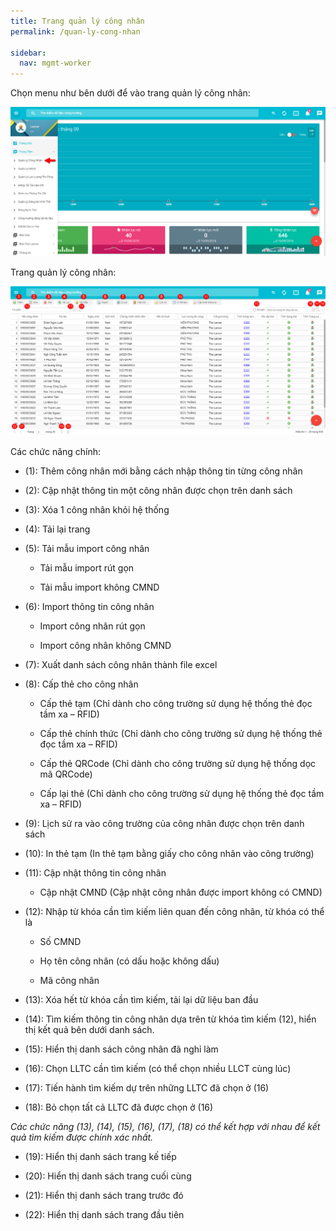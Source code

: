 ```yaml
---
title: Trang quản lý công nhân
permalink: /quan-ly-cong-nhan

sidebar:
  nav: mgmt-worker
---
```


Chọn menu như bên dưới để vào trang quản lý công nhân:

![](assets/WorkerManagement/f0dccf7e58f42bb8e97ecff237e98485.png)

Trang quản lý công nhân:

![](assets/WorkerManagement/f3a92f3bc2f9de75aae496a998c75e33.png)

Các chức năng chính:

* (1): Thêm công nhân mới bằng cách nhập thông tin từng công nhân

* (2): Cập nhật thông tin một công nhân được chọn trên danh sách

* (3): Xóa 1 công nhân khỏi hệ thống

* (4): Tải lại trang

* (5): Tải mẫu import công nhân

    * Tải mẫu import rút gọn

    * Tải mẫu import không CMND

* (6): Import thông tin công nhân

    * Import công nhân rút gọn

    * Import công nhân không CMND

* (7): Xuất danh sách công nhân thành file excel

* (8): Cấp thẻ cho công nhân

    * Cấp thẻ tạm (Chỉ dành cho công trường sử dụng hệ thống thẻ đọc tầm xa – RFID)

    * Cấp thẻ chính thức (Chỉ dành cho công trường sử dụng hệ thống thẻ đọc tầm xa – RFID)

    * Cấp thẻ QRCode (Chỉ dành cho công trường sử dụng hệ thống dọc mã QRCode)

    * Cấp lại thẻ (Chỉ dành cho công trường sử dụng hệ thống thẻ đọc tầm xa – RFID)

* (9): Lịch sử ra vào công trường của công nhân được chọn trên danh sách

* (10): In thẻ tạm (In thẻ tạm bằng giấy cho công nhân vào công trường)

* (11): Cập nhật thông tin công nhân

    * Cập nhật CMND (Cập nhật công nhân được import không có CMND)

* (12): Nhập từ khóa cần tìm kiếm liên quan đến công nhân, từ khóa có thể là

    * Số CMND

    * Họ tên công nhân (có dấu hoặc không dấu)

    * Mã công nhân

* (13): Xóa hết từ khóa cần tìm kiếm, tải lại dữ liệu ban đầu

* (14): Tìm kiếm thông tin công nhân dựa trên từ khóa tìm kiếm (12), hiển thị
    kết quả bên dưới danh sách.

* (15): Hiển thị danh sách công nhân đã nghỉ làm

* (16): Chọn LLTC cần tìm kiếm (có thể chọn nhiều LLCT cùng lúc)

* (17): Tiến hành tìm kiếm dự trên những LLTC đã chọn ở (16)

* (18): Bỏ chọn tất cả LLTC đã được chọn ở (16)

*Các chức năng (13), (14), (15), (16), (17), (18) có thể kết hợp với nhau để
    kết quả tìm kiếm được chính xác nhất.*

* (19): Hiển thị danh sách trang kế tiếp

* (20): Hiển thị danh sách trang cuối cùng

* (21): Hiển thị danh sách trang trước đó

* (22): Hiển thị danh sách trang đầu tiên
